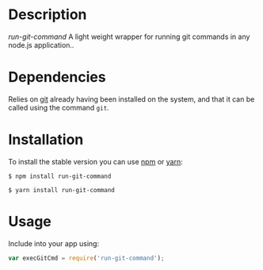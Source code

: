 # Description
_run-git-command_ A light weight wrapper for running git commands in any node.js application..

# Dependencies
Relies on [git](https://git-scm.com/downloads) already having been installed on the system, 
and that it can be called using the command `git`.

# Installation 
To install the stable version you can use [npm](https://npmjs.org/) or [yarn](https://yarnpkg.com/en/): 

```shell
$ npm install run-git-command
```

```shell
$ yarn install run-git-command  
```

# Usage
Include into your app using:
```javascript
var execGitCmd = require('run-git-command');
```
